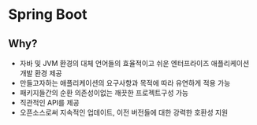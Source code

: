 # Spring Boot 

## Why?
- 자바 및 JVM 환경의 대체 언어들의 효율적이고 쉬운 엔터프라이즈 애플리케이션 개발 환경 제공
- 만들고자하는 애플리케이션의 요구사항과 목적에 따라 유연하게 적용 가능
- 패키지들간의 순환 의존성이없는 깨끗한 프로젝트구성 가능
- 직관적인 API를 제공
- 오픈소스로써 지속적인 업데이트, 이전 버전들에 대한 강력한 호환성 지원
